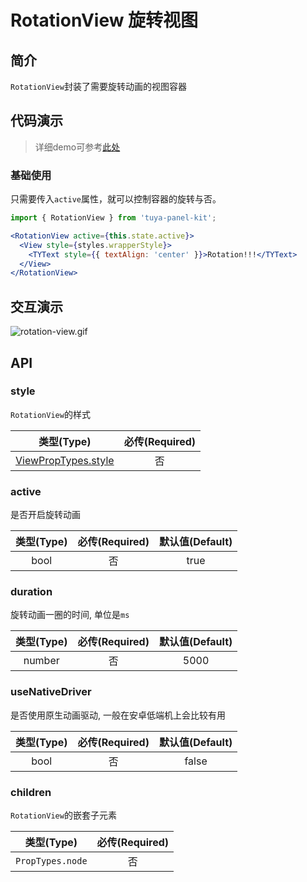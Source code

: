 # RotationView 旋转视图

<a name="e05dce83"></a>
## 简介

`RotationView`封装了需要旋转动画的视图容器

<a name="da441097"></a>
## 代码演示

> 详细demo可参考[此处](https://github.com/TuyaInc/tuya-panel-kit/tree/develop_2.0/example/src/scenes)

<a name="50538bb4"></a>
### 基础使用

只需要传入`active`属性，就可以控制容器的旋转与否。

```jsx
import { RotationView } from 'tuya-panel-kit';

<RotationView active={this.state.active}>
  <View style={styles.wrapperStyle}>
    <TYText style={{ textAlign: 'center' }}>Rotation!!!</TYText>
  </View>
</RotationView>
```

## 交互演示

![rotation-view.gif](https://airtake-public-data.oss-cn-hangzhou.aliyuncs.com/fe-static/tuya-docs/09053afe-cabe-4c6b-88bc-2c64fb1cccdf.gif)<br />

<a name="API"></a>
## API

<a name="style"></a>
### style

`RotationView`的样式

| 类型(Type) | 必传(Required) |
| :---: | :---: |
| [ViewPropTypes.style](https://facebook.github.io/react-native/docs/style) | 否 |

<a name="active"></a>
### active

是否开启旋转动画

| 类型(Type) | 必传(Required) | 默认值(Default) |
| :---: | :---: | :---: |
| bool | 否 | true |


<a name="duration"></a>
### duration

旋转动画一圈的时间, 单位是`ms`

| 类型(Type) | 必传(Required) | 默认值(Default) |
| :---: | :---: | :---: |
| number | 否 | 5000 |


<a name="useNativeDriver"></a>
### useNativeDriver

是否使用原生动画驱动, 一般在安卓低端机上会比较有用

| 类型(Type) | 必传(Required) | 默认值(Default) |
| :---: | :---: | :---: |
| bool | 否 | false |


<a name="children"></a>
### children

`RotationView`的嵌套子元素

| 类型(Type) | 必传(Required) |
| :---: | :---: |
| `PropTypes.node` | 否 |


